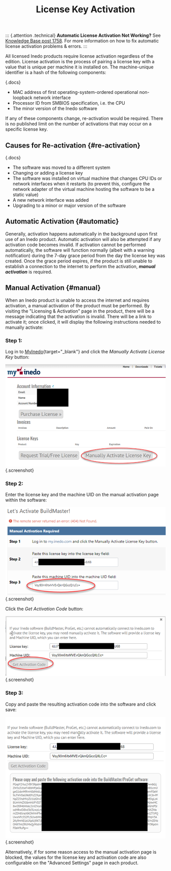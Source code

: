 ﻿---
title: License Key Activation
sequence: 20
keywords: license
---

::: {.attention .technical}
**Automatic License Activation Not Working?** See [Knowledge Base post 1758](https://inedo.com/support/kb/1758/automatic-license-activation-not-working). For more information on how to fix automatic license activation problems & errors.
:::

All licensed Inedo products require license activation regardless of the edition. License activation is the process of pairing a license key with a value that is unique per machine it is installed on. The machine-unique identifier is a hash of the following components:

{.docs}
-  MAC address of first operating-system-ordered operational non-loopback network interface
- Processor ID from SMBIOS specification, i.e. the CPU
- The minor version of the Inedo software

If any of these components change, re-activation would be required. There is no published limit on the number of activations that may occur on a specific license key.

## Causes for Re-activation {#re-activation}

{.docs}
- The software was moved to a different system
- Changing or adding a license key
- The software was installed on virtual machine that changes CPU IDs or network interfaces when it restarts (to prevent this, configure the network adapter of the virtual machine hosting the software to be a static value)
- A new network interface was added
- Upgrading to a minor or major version of the software

## Automatic Activation {#automatic}

Generally, activation happens automatically in the background upon first use of an Inedo product. Automatic activation will also be attempted if any activation code becomes invalid. If activation cannot be performed automatically, the software will function normally (albeit with a warning notification) during the 7-day grace period from the day the license key was created. Once the grace period expires, if the product is still unable to establish a connection to the internet to perform the activation, ***manual activation*** is required.

## Manual Activation {#manual}

When an Inedo product is unable to access the internet and requires activation, a manual activation of the product must be performed. By visiting the "Licensing & Activation" page in the product, there will be a message indicating that the activation is invalid. There will be a link to activate it; once clicked, it will display the following instructions needed to manually activate:

### Step 1:

Log in to [MyInedo](https://my.inedo.com){target="_blank"} and click the *Manually Activate License Key* button:

![Manually Activate](/resources/documentation/various/manually-activate.png){.screenshot}

### Step 2:

Enter the license key and the machine UID on the manual activation page within the software:

![Enter Key and UID](/resources/documentation/various/enter-key-uid.png){.screenshot}

Click the *Get Activation Code* button:

![Get Activation Code](/resources/documentation/various/get-code.png){.screenshot}

### Step 3:

Copy and paste the resulting activation code into the software and click save:

![Activation Code](/resources/documentation/various/activation-code.png){.screenshot}

Alternatively, if for some reason access to the manual activation page is blocked, the values for the license key and activation code are also configurable on the "Advanced Settings" page in each product.
